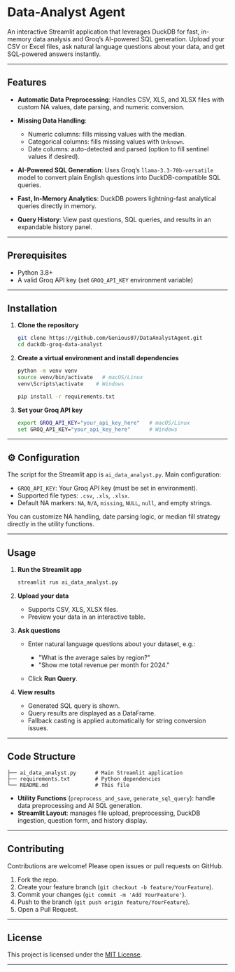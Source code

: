 # Data-Analyst Agent

An interactive Streamlit application that leverages DuckDB for fast, in-memory data analysis and Groq’s AI-powered SQL generation. Upload your CSV or Excel files, ask natural language questions about your data, and get SQL-powered answers instantly.

---

## Features

* **Automatic Data Preprocessing**: Handles CSV, XLS, and XLSX files with custom NA values, date parsing, and numeric conversion.
* **Missing Data Handling**:

  * Numeric columns: fills missing values with the median.
  * Categorical columns: fills missing values with `Unknown`.
  * Date columns: auto-detected and parsed (option to fill sentinel values if desired).
* **AI-Powered SQL Generation**: Uses Groq’s `llama-3.3-70b-versatile` model to convert plain English questions into DuckDB-compatible SQL queries.
* **Fast, In-Memory Analytics**: DuckDB powers lightning-fast analytical queries directly in memory.
* **Query History**: View past questions, SQL queries, and results in an expandable history panel.

---

##  Prerequisites

* Python 3.8+
* A valid Groq API key (set `GROQ_API_KEY` environment variable)

---

##  Installation

1. **Clone the repository**

   ```bash
   git clone https://github.com/Genious07/DataAnalystAgent.git
   cd duckdb-groq-data-analyst
   ```

2. **Create a virtual environment and install dependencies**

   ```bash
   python -m venv venv
   source venv/bin/activate   # macOS/Linux
   venv\Scripts\activate    # Windows

   pip install -r requirements.txt
   ```

3. **Set your Groq API key**

   ```bash
   export GROQ_API_KEY="your_api_key_here"   # macOS/Linux
   set GROQ_API_KEY="your_api_key_here"      # Windows
   ```

---

## ⚙ Configuration

The script for the Streamlit app is `ai_data_analyst.py`. Main configuration:

* `GROQ_API_KEY`: Your Groq API key (must be set in environment).
* Supported file types: `.csv`, `.xls`, `.xlsx`.
* Default NA markers: `NA`, `N/A`, `missing`, `NULL`, `null`, and empty strings.

You can customize NA handling, date parsing logic, or median fill strategy directly in the utility functions.

---

##  Usage

1. **Run the Streamlit app**

   ```bash
   streamlit run ai_data_analyst.py
   ```

2. **Upload your data**

   * Supports CSV, XLS, XLSX files.
   * Preview your data in an interactive table.

3. **Ask questions**

   * Enter natural language questions about your dataset, e.g.:

     * "What is the average sales by region?"
     * "Show me total revenue per month for 2024."
   * Click **Run Query**.

4. **View results**

   * Generated SQL query is shown.
   * Query results are displayed as a DataFrame.
   * Fallback casting is applied automatically for string conversion issues.

---

##  Code Structure

```text
├── ai_data_analyst.py      # Main Streamlit application
├── requirements.txt        # Python dependencies
└── README.md               # This file
```

* **Utility Functions** (`preprocess_and_save`, `generate_sql_query`): handle data preprocessing and AI SQL generation.
* **Streamlit Layout**: manages file upload, preprocessing, DuckDB ingestion, question form, and history display.

---

##  Contributing

Contributions are welcome! Please open issues or pull requests on GitHub.

1. Fork the repo.
2. Create your feature branch (`git checkout -b feature/YourFeature`).
3. Commit your changes (`git commit -m 'Add YourFeature'`).
4. Push to the branch (`git push origin feature/YourFeature`).
5. Open a Pull Request.

---

##  License

This project is licensed under the [MIT License](./LICENSE).

---


